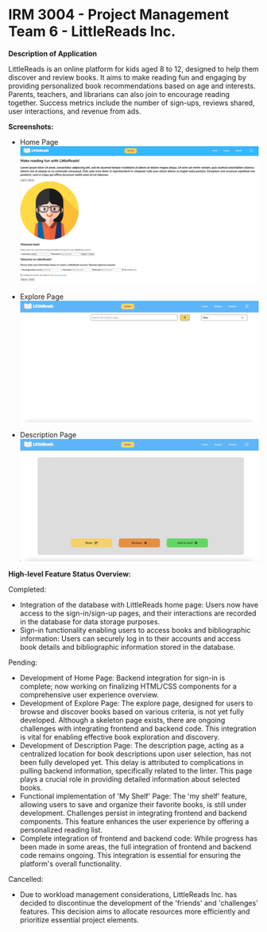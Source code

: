 # IRM 3004 - Project Management Team 6 - LittleReads Inc.

**Description of Application**

LittleReads is an online platform for kids aged 8 to 12, designed to help them discover and review books. It aims to make reading fun and engaging by providing personalized book recommendations based on age and interests. Parents, teachers, and librarians can also join to encourage reading together. Success metrics include the number of sign-ups, reviews shared, user interactions, and revenue from ads.

**Screenshots:**

- Home Page
![Home Page](Images/Home%20Page.jpg)

- Explore Page
![Explore Page](Images/Explore%20Page.png)

- Description Page
![Description Page](Images/Description%20Page.png)

**High-level Feature Status Overview:**

Completed:

- Integration of the database with LittleReads home page: Users now have access to the sign-in/sign-up pages, and their interactions are recorded in the database for data storage purposes.
- Sign-in functionality enabling users to access books and bibliographic information: Users can securely log in to their accounts and access book details and bibliographic information stored in the database.

Pending:

- Development of Home Page: Backend integration for sign-in is complete; now working on finalizing HTML/CSS components for a comprehensive user experience overview.
- Development of Explore Page: The explore page, designed for users to browse and discover books based on various criteria, is not yet fully developed. Although a skeleton page exists, there are ongoing challenges with integrating frontend and backend code. This integration is vital for enabling effective book exploration and discovery.
- Development of Description Page: The description page, acting as a centralized location for book descriptions upon user selection, has not been fully developed yet. This delay is attributed to complications in pulling backend information, specifically related to the linter. This page plays a crucial role in providing detailed information about selected books.
- Functional implementation of 'My Shelf' Page: The 'my shelf' feature, allowing users to save and organize their favorite books, is still under development. Challenges persist in integrating frontend and backend components. This feature enhances the user experience by offering a personalized reading list.
- Complete integration of frontend and backend code: While progress has been made in some areas, the full integration of frontend and backend code remains ongoing. This integration is essential for ensuring the platform's overall functionality.

Cancelled:

- Due to workload management considerations, LittleReads Inc. has decided to discontinue the development of the 'friends' and 'challenges' features. This decision aims to allocate resources more efficiently and prioritize essential project elements.
